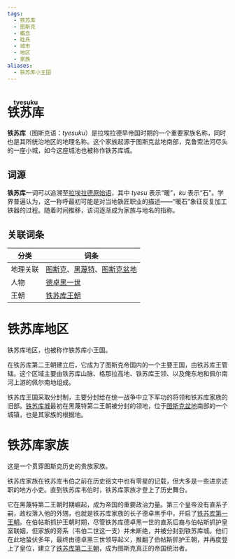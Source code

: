 ```yaml
---
tags:
  - 铁苏库
  - 图斯克
  - 概念
  - 姓氏
  - 城市
  - 地区
  - 家族
aliases:
  - 铁苏库小王国
---
```

# <ruby>铁苏库<rt>tyesuku</rt></ruby>

**铁苏库**（图斯克语：*tyesuku*）是拉埃拉德早帝国时期的一个重要家族名称，同时也是其所统治地区的地理名称。这个家族起源于图斯克盆地南部，克鲁索法河尽头的一座小城，如今这座城池也被称作铁苏库城。

## 词源

**铁苏库**一词可以追溯至[拉埃拉德原始语](../语言/拉埃拉德原始语.md)，其中 *tyesu* 表示“暖”，*ku* 表示“石”。学界普遍认为，这一称呼最初可能是对当地铁匠职业的描述——“暖石”象征反复加工铁器的过程。随着时间推移，该词逐渐成为家族与地名的指称。

## 关联词条

| 分类   | 词条                                          |
| ---- | ------------------------------------------- |
| 地理关联 | [图斯克](图斯克.md)、[黑蔑特](黑蔑特.md)、[图斯克盆地](图斯克.md) |
| 人物   | [德卓黑一世](../人物/铁苏库/德卓黑一世.md)                 |
| 王朝   | [铁苏库王朝](../国家与王朝/铁苏库王朝.md)                  |

# 铁苏库地区

铁苏库地区，也被称作铁苏库小王国。

在铁苏库第二王朝建立后，它成为了图斯克帝国内的一个主要王国，由铁苏库王管辖。这个区域主要由铁苏库山脉、格那拉高地、铁苏库王领、以及俺东地和佩尔南河上游的佩尔南地组成。

铁苏库王国采取分封制，主要分封给在统一战争中立下军功的将领和铁苏库家族的旧部。[铁苏库城](铁苏库.md)最初在黑蔑特第二王朝被分封的领地，位于[图斯克盆地](图斯克.md)南部的一个城镇，也是其家族的根据地。

# 铁苏库家族

这是一个贯穿图斯克历史的贵族家族。

铁苏库家族在铁苏库韦伯之前在历史铭文中也有零星的记载，但大多是一些进京述职的地方小吏。直到铁苏库韦伯时，铁苏库家族才登上了历史舞台。

它在黑蔑特第二王朝时期崛起，成为帝国的重要政治力量。第三个皇帝没有直系子嗣，政权落入他的外甥，也就是铁苏库家族的长子德卓黑手中，开启了[铁苏库第一王朝](铁苏库王朝.md#铁苏库第一王朝)。在伯帖斯抓护王朝时期，尽管铁苏库德卓黑一世的直系后裔与伯帖斯抓护皇室联姻，但家族的旁系（韦伯二世这一支）并未断绝，并被分封到铁苏库城。他们在此地蛰伏多年，最终由德卓黑三世领导起义，推翻了伯帖斯抓护王朝，并再度登上了皇位，建立了[铁苏库第二王朝](铁苏库王朝.md#铁苏库第二王朝)，成为图斯克真正的帝国统治者。